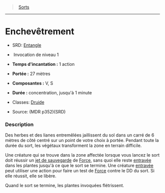 ﻿---
!SpellItem
Family: SpellHD
Name: Enchevêtrement
AltName: '[Entangle](srd_spells_entangle.md)'
Type: Invocation
Level: 1
CastingTime: 1 action
Range: 27 mètres
Components: V, S
Duration: concentration, jusqu'à 1 minute
Classes: '[Druide](hd_druid.md)'
Source: (MDR p352)(SRD)
Id: spells_hd.md#enchevêtrement
ParentLink: spells_hd.md#sorts
ParentName: Sorts
NameLevel: 1
Attributes: {}
---
> [Sorts](hd_spells.md)

---

# Enchevêtrement

- SRD: [Entangle](srd_spells_entangle.md)

-  Invocation de niveau 1

- **Temps d'incantation :** 1 action

- **Portée :** 27 mètres

- **Composantes :** V, S

- **Durée :** concentration, jusqu'à 1 minute

- Classes: [Druide](hd_druid.md)

- Source: (MDR p352)(SRD)

### Description

Des herbes et des lianes entremêlées jaillissent du sol dans un carré de 6 mètres de côté centré sur un point de votre choix à portée. Pendant toute la durée du sort, les végétaux transforment la zone en terrain difficile.

Une créature qui se trouve dans la zone affectée lorsque vous lancez le sort doit réussir un [jet de sauvegarde](hd_abilities_jets_de_sauvegarde.md) de [Force](hd_abilities_strength.md), sans quoi elle reste [entravée](hd_conditions_entrave.md) dans les plantes jusqu'à ce que le sort se termine. Une créature [entravée](hd_conditions_entrave.md) peut utiliser une action pour faire un test de [Force](hd_abilities_strength.md) contre le DD du sort. Si elle réussit, elle se libère.

Quand le sort se termine, les plantes invoquées flétrissent.

